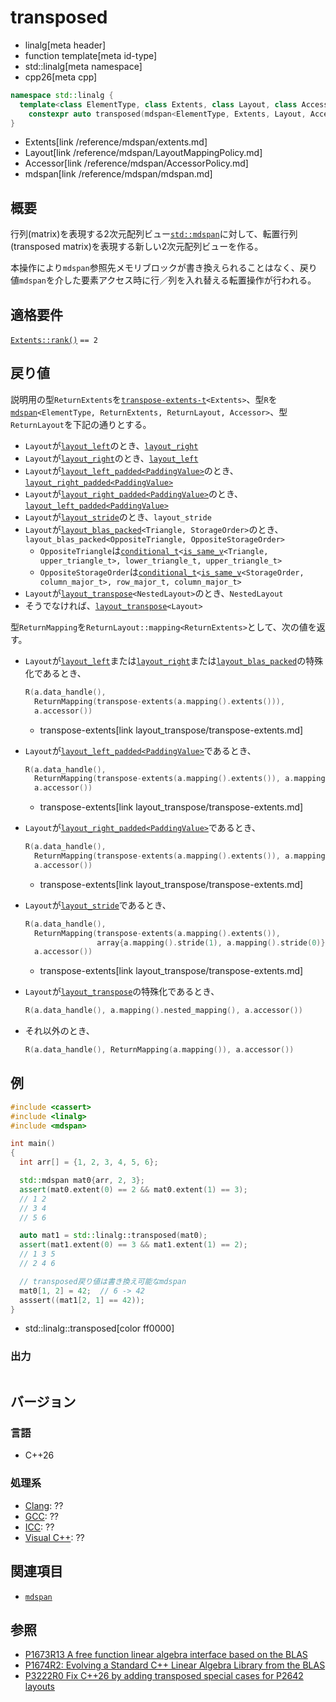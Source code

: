 # transposed
* linalg[meta header]
* function template[meta id-type]
* std::linalg[meta namespace]
* cpp26[meta cpp]

```cpp
namespace std::linalg {
  template<class ElementType, class Extents, class Layout, class Accessor>
    constexpr auto transposed(mdspan<ElementType, Extents, Layout, Accessor> a);
}
```
* Extents[link /reference/mdspan/extents.md]
* Layout[link /reference/mdspan/LayoutMappingPolicy.md]
* Accessor[link /reference/mdspan/AccessorPolicy.md]
* mdspan[link /reference/mdspan/mdspan.md]

## 概要
行列(matrix)を表現する2次元配列ビュー[`std::mdspan`](/reference/mdspan/mdspan.md)に対して、転置行列(transposed matrix)を表現する新しい2次元配列ビューを作る。

本操作により`mdspan`参照先メモリブロックが書き換えられることはなく、戻り値`mdspan`を介した要素アクセス時に行／列を入れ替える転置操作が行われる。


## 適格要件
[`Extents::rank()`](/reference/mdspan/extents/rank.md) `== 2`


## 戻り値
説明用の型`ReturnExtents`を[`transpose-extents-t`](layout_transpose/transpose-extents.md)`<Extents>`、型`R`を[`mdspan`](/reference/mdspan/mdspan.md)`<ElementType, ReturnExtents, ReturnLayout, Accessor>`、型`ReturnLayout`を下記の通りとする。

- `Layout`が[`layout_left`](/reference/mdspan/layout_left.md)のとき、[`layout_right`](/reference/mdspan/layout_right.md)
- `Layout`が[`layout_right`](/reference/mdspan/layout_right.md)のとき、[`layout_left`](/reference/mdspan/layout_left.md)
- `Layout`が[`layout_left_padded<PaddingValue>`](/reference/mdspan/layout_left_padded.md)のとき、[`layout_right_padded<PaddingValue>`](/reference/mdspan/layout_right_padded.md)
- `Layout`が[`layout_right_padded<PaddingValue>`](/reference/mdspan/layout_right_padded.md)のとき、[`layout_left_padded<PaddingValue>`](/reference/mdspan/layout_left_padded.md)
- `Layout`が[`layout_stride`](/reference/mdspan/layout_stride.md)のとき、`layout_stride`
- `Layout`が[`layout_blas_packed`](layout_blas_packed.md)`<Triangle, StorageOrder>`のとき、`layout_blas_packed<OppositeTriangle, OppositeStorageOrder>`
    - `OppositeTriangle`は[`conditional_t`](/reference/type_traits/conditional.md)`<`[`is_same_v`](/reference/type_traits/is_same.md)`<Triangle, upper_triangle_t>, lower_triangle_t, upper_triangle_t>`
    - `OppositeStorageOrder`は[`conditional_t`](/reference/type_traits/conditional.md)`<`[`is_same_v`](/reference/type_traits/is_same.md)`<StorageOrder, column_major_t>, row_major_t, column_major_t>`
- `Layout`が[`layout_transpose`](layout_transpose.md)`<NestedLayout>`のとき、`NestedLayout`
- そうでなければ、[`layout_transpose`](layout_transpose.md)`<Layout>`

型`ReturnMapping`を`ReturnLayout::mapping<ReturnExtents>`として、次の値を返す。

- `Layout`が[`layout_left`](/reference/mdspan/layout_left.md)または[`layout_right`](/reference/mdspan/layout_right.md)または[`layout_blas_packed`](layout_blas_packed.md)の特殊化であるとき、

    ```cpp
    R(a.data_handle(),
      ReturnMapping(transpose-extents(a.mapping().extents())),
      a.accessor())
    ```
    * transpose-extents[link layout_transpose/transpose-extents.md]

- `Layout`が[`layout_left_padded<PaddingValue>`](/reference/mdspan/layout_left_padded.md)であるとき、

   ```cpp
   R(a.data_handle(),
     ReturnMapping(transpose-extents(a.mapping().extents()), a.mapping().stride(1)),
     a.accessor())
   ```
    * transpose-extents[link layout_transpose/transpose-extents.md]

- `Layout`が[`layout_right_padded<PaddingValue>`](/reference/mdspan/layout_right_padded.md)であるとき、

   ```cpp
   R(a.data_handle(),
     ReturnMapping(transpose-extents(a.mapping().extents()), a.mapping().stride(0)),
     a.accessor())
   ```
    * transpose-extents[link layout_transpose/transpose-extents.md]

- `Layout`が[`layout_stride`](/reference/mdspan/layout_stride.md)であるとき、

    ```cpp
    R(a.data_handle(),
      ReturnMapping(transpose-extents(a.mapping().extents()),
                    array{a.mapping().stride(1), a.mapping().stride(0)}),
      a.accessor())
    ```
    * transpose-extents[link layout_transpose/transpose-extents.md]

- `Layout`が[`layout_transpose`](layout_transpose.md)の特殊化であるとき、

    ```cpp
    R(a.data_handle(), a.mapping().nested_mapping(), a.accessor())
    ```

- それ以外のとき、

    ```cpp
    R(a.data_handle(), ReturnMapping(a.mapping()), a.accessor())
    ```


## 例
```cpp example
#include <cassert>
#include <linalg>
#include <mdspan>

int main()
{
  int arr[] = {1, 2, 3, 4, 5, 6};

  std::mdspan mat0{arr, 2, 3};
  assert(mat0.extent(0) == 2 && mat0.extent(1) == 3);
  // 1 2
  // 3 4
  // 5 6

  auto mat1 = std::linalg::transposed(mat0);
  assert(mat1.extent(0) == 3 && mat1.extent(1) == 2);
  // 1 3 5
  // 2 4 6

  // transposed戻り値は書き換え可能なmdspan
  mat0[1, 2] = 42;  // 6 -> 42
  asssert((mat1[2, 1] == 42));
}
```
* std::linalg::transposed[color ff0000]

### 出力
```
```


## バージョン
### 言語
- C++26

### 処理系
- [Clang](/implementation.md#clang): ??
- [GCC](/implementation.md#gcc): ??
- [ICC](/implementation.md#icc): ??
- [Visual C++](/implementation.md#visual_cpp): ??


## 関連項目
- [`mdspan`](/reference/mdspan/mdspan.md)


## 参照
- [P1673R13 A free function linear algebra interface based on the BLAS](https://www.open-std.org/jtc1/sc22/wg21/docs/papers/2023/p1673r13.html)
- [P1674R2: Evolving a Standard C++ Linear Algebra Library from the BLAS](https://www.open-std.org/jtc1/sc22/wg21/docs/papers/2022/p1674r2.html)
- [P3222R0 Fix C++26 by adding transposed special cases for P2642 layouts](https://open-std.org/jtc1/sc22/wg21/docs/papers/2024/p3222r0.html)
